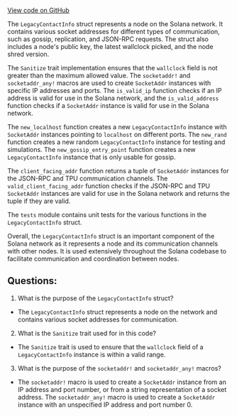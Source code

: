 
[View code on GitHub](https://github.com/solana-labs/solana/blob/master/gossip/src/legacy_contact_info.rs)

The `LegacyContactInfo` struct represents a node on the Solana network. It contains various socket addresses for different types of communication, such as gossip, replication, and JSON-RPC requests. The struct also includes a node's public key, the latest wallclock picked, and the node shred version.

The `Sanitize` trait implementation ensures that the `wallclock` field is not greater than the maximum allowed value. The `socketaddr!` and `socketaddr_any!` macros are used to create `SocketAddr` instances with specific IP addresses and ports. The `is_valid_ip` function checks if an IP address is valid for use in the Solana network, and the `is_valid_address` function checks if a `SocketAddr` instance is valid for use in the Solana network.

The `new_localhost` function creates a new `LegacyContactInfo` instance with `SocketAddr` instances pointing to `localhost` on different ports. The `new_rand` function creates a new random `LegacyContactInfo` instance for testing and simulations. The `new_gossip_entry_point` function creates a new `LegacyContactInfo` instance that is only usable for gossip.

The `client_facing_addr` function returns a tuple of `SocketAddr` instances for the JSON-RPC and TPU communication channels. The `valid_client_facing_addr` function checks if the JSON-RPC and TPU `SocketAddr` instances are valid for use in the Solana network and returns the tuple if they are valid.

The `tests` module contains unit tests for the various functions in the `LegacyContactInfo` struct.

Overall, the `LegacyContactInfo` struct is an important component of the Solana network as it represents a node and its communication channels with other nodes. It is used extensively throughout the Solana codebase to facilitate communication and coordination between nodes.
## Questions: 
 1. What is the purpose of the `LegacyContactInfo` struct?
- The `LegacyContactInfo` struct represents a node on the network and contains various socket addresses for communication.

2. What is the `Sanitize` trait used for in this code?
- The `Sanitize` trait is used to ensure that the `wallclock` field of a `LegacyContactInfo` instance is within a valid range.

3. What is the purpose of the `socketaddr!` and `socketaddr_any!` macros?
- The `socketaddr!` macro is used to create a `SocketAddr` instance from an IP address and port number, or from a string representation of a socket address. The `socketaddr_any!` macro is used to create a `SocketAddr` instance with an unspecified IP address and port number 0.